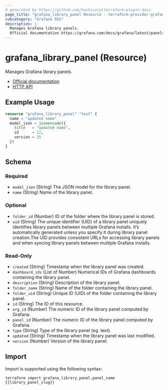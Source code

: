 ```yaml
---
# generated by https://github.com/hashicorp/terraform-plugin-docs
page_title: "grafana_library_panel Resource - terraform-provider-grafana"
subcategory: "Grafana OSS"
description: |-
  Manages Grafana library panels.
  Official documentation https://grafana.com/docs/grafana/latest/panels/panel-library/HTTP API https://grafana.com/docs/grafana/latest/http_api/library_element/
---
```


# grafana_library_panel (Resource)

Manages Grafana library panels.

* [Official documentation](https://grafana.com/docs/grafana/latest/panels/panel-library/)
* [HTTP API](https://grafana.com/docs/grafana/latest/http_api/library_element/)

## Example Usage

```terraform
resource "grafana_library_panel" "test" {
  name = "updated name"
  model_json = jsonencode({
    title   = "updated name",
    id      = 12,
    version = 35
  })
}
```

<!-- schema generated by tfplugindocs -->
## Schema

### Required

- `model_json` (String) The JSON model for the library panel.
- `name` (String) Name of the library panel.

### Optional

- `folder_id` (Number) ID of the folder where the library panel is stored.
- `uid` (String) The unique identifier (UID) of a library panel uniquely identifies library panels between multiple Grafana installs. It’s automatically generated unless you specify it during library panel creation.The UID provides consistent URLs for accessing library panels and when syncing library panels between multiple Grafana installs.

### Read-Only

- `created` (String) Timestamp when the library panel was created.
- `dashboard_ids` (List of Number) Numerical IDs of Grafana dashboards containing the library panel.
- `description` (String) Description of the library panel.
- `folder_name` (String) Name of the folder containing the library panel.
- `folder_uid` (String) Unique ID (UID) of the folder containing the library panel.
- `id` (String) The ID of this resource.
- `org_id` (Number) The numeric ID of the library panel computed by Grafana.
- `panel_id` (Number) The numeric ID of the library panel computed by Grafana.
- `type` (String) Type of the library panel (eg. text).
- `updated` (String) Timestamp when the library panel was last modified.
- `version` (Number) Version of the library panel.

## Import

Import is supported using the following syntax:

```shell
terraform import grafana_library_panel.panel_name {{library_panel_slug}}
```
